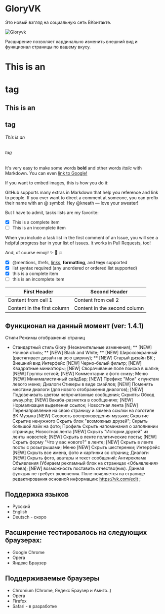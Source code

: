 # GloryVK
Это новый взгляд на социальную сеть ВКонтакте.

![Gloryvk](https://pp.userapi.com/c840135/v840135161/3858c/LS6FV_XmBNU.jpg)

Расширение позволяет кардинально изменить внешний вид и функционал страницы по вашему вкусу.

# This is an <h1> tag
## This is an <h2> tag
###### This is an <h6> tag

It's very easy to make some words **bold** and other words *italic* with Markdown. You can even [link to Google!](http://google.com)

If you want to embed images, this is how you do it:

GitHub supports many extras in Markdown that help you reference and link to people. If you ever want to direct a comment at someone, you can prefix their name with an @ symbol: Hey @kneath — love your sweater!

But I have to admit, tasks lists are my favorite:

- [x] This is a complete item
- [ ] This is an incomplete item

When you include a task list in the first comment of an Issue, you will see a helpful progress bar in your list of issues. It works in Pull Requests, too!

And, of course emoji! :sparkles: :camel: :boom:

- [x] @mentions, #refs, [links](), **formatting**, and <del>tags</del> supported
- [x] list syntax required (any unordered or ordered list supported)
- [x] this is a complete item
- [ ] this is an incomplete item

First Header | Second Header
------------ | -------------
Content from cell 1 | Content from cell 2
Content in the first column | Content in the second column

## Функционал на данный момент (ver: 1.4.1)

Стили
Режимы отображения страниц
* Стандартный стиль Glory (Незначительные изменения);
** [NEW] Ночной стиль;
** [NEW] Black and White;
** [NEW] Широкоэкранный (растягивает дизайн на всю ширину);
** [NEW] Старый дизайн ВК ;
Внешний вид
Интерфейс
[NEW] Черно-белый фильтр;
[NEW] Квадратные миниатюры;
[NEW] Сворачивание поле поиска в шапке;
[NEW] Группы сеткой;
[NEW] Комментарии к фото снизу;
Меню
[NEW] Минималистичный сайдБар;
[NEW] Префикс "Мои" к пунктам левого меню;
Диалоги
Cтикеры в виде смайлов;
[NEW] Поменять местами диалоги (для нового отображения диалогов);
[NEW] Подсвечивать цветом непрочитанные сообщения;
Скрипты
Обход away.php;
[NEW] Вакаба-разметка в сообщениях;
[NEW] Нормализация выделения ссылок;
Новостная лента
[NEW] Перенаправление на свою страницу и замена ссылки на логотипе ВК
Музыка
[NEW] Скорость воспроизведения музыки;
Скрытие
Скрытие ненужного
Скрыть блок "возможных друзей";
Скрыть большой лайк на фото;
Профиль
Скрыть напоминания о заполнении страницы;
Новостная лента
[NEW] Скрыть "Истории друзей" из ленты новостей;
[NEW] Скрыть в ленте политические посты;
[NEW] Скрыть форму "Что у вас нового?" в ленте;
[NEW] Скрыть в ленте посты с розыгрышами;
Меню
[NEW] Скрыть шестеренки;
Интерфейс
[NEW] Скрыть все имена, фото и картинки со страниц;
Диалоги
[NEW] Скрыть фото, аватары и текст сообщений;
Антиреклама
Объявления (Убираем рекламный блок на страницах «Объявления» слева);
[NEW] возможность поставить отчество(ник). Данная функция не требует включения. Поле появляется на странице редактирования основной информации: https://vk.com/edit ;


## Поддержка языков

* Русский
* English
* Deutsch - скоро

## Расширение тестировалось на следующих браузерах:

* Google Chrome
* Opera
* Яндекс Браузер

## Поддерживаемые браузеры

* Chromium (Chrome, Яндекс Браузер и Амиго..)
* Opera
* Firefox
* Safari - в разработке
